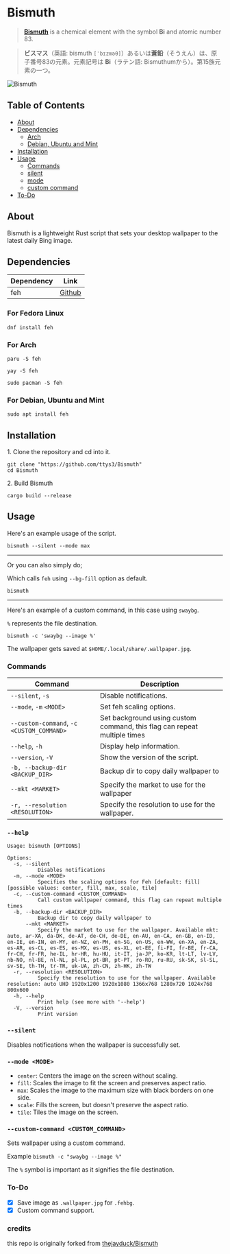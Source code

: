 # Bismuth

> [**Bismuth**](https://en.wikipedia.org/wiki/Bismuth) is a chemical element with the symbol **Bi** and atomic number 83.

> **ビスマス**（英語: bismuth `[ˈbɪzməθ]`）あるいは**蒼鉛**（そうえん）は、原子番号83の元素。元素記号は **Bi**（ラテン語: Bismuthumから）。第15族元素の一つ。

![Bismuth](https://upload.wikimedia.org/wikipedia/commons/thumb/e/ef/Bismuth_crystals_and_1cm3_cube.jpg/500px-Bismuth_crystals_and_1cm3_cube.jpg)


## Table of Contents

- [About](#about)
- [Dependencies](#dependencies)
  - [Arch](#for-arch)
  - [Debian, Ubuntu and Mint](#for-debian-ubuntu-and-mint)
- [Installation](#installation)
- [Usage](#usage)
  - [Commands](#commands)
  - [silent](#silent)
  - [mode](#mode-mode)
  - [custom command](#custom-command-custom_command)
- [To-Do](#to-do)

## About
Bismuth is a lightweight Rust script that sets your desktop wallpaper to the latest daily Bing image. 

## Dependencies

|Dependency|Link                                              |
|----------|--------------------------------------------------|
|feh       |[Github](https://github.com/derf/feh)             |


### For Fedora Linux

```shell
dnf install feh
```

### For Arch
```
paru -S feh
```
```
yay -S feh
```
```
sudo pacman -S feh
```

### For Debian, Ubuntu and Mint
```
sudo apt install feh
```

## Installation

1\. Clone the repository and cd into it.
```
git clone "https://github.com/ttys3/Bismuth"
cd Bismuth
```
2\. Build Bismuth
```
cargo build --release
```

## Usage
Here's an example usage of the script.
```
bismuth --silent --mode max
```

---

Or you can also simply do;

Which calls `feh` using `--bg-fill` option as default.
```
bismuth
```

---

Here's an example of a custom command, in this case using `swaybg`.

`%` represents the file destination.
```
bismuth -c 'swaybg --image %'
```

The wallpaper gets saved at `$HOME/.local/share/.wallpaper.jpg`.

### Commands
| Command                                     | Description                                                              |
|---------------------------------------------|--------------------------------------------------------------------------|
| `--silent`, `-s`                            | Disable notifications.                                                   |
| `--mode`, `-m` `<MODE>`                     | Set feh scaling options.                                                 |
| `--custom-command`, `-c` `<CUSTOM_COMMAND>` | Set background using custom command, this flag can repeat multiple times |
| `--help`, `-h`                              | Display help information.                                                |
| `--version`, `-V`                           | Show the version of the script.                                          |
| `-b, --backup-dir <BACKUP_DIR>`             | Backup dir to copy daily wallpaper to                                    |
| `--mkt <MARKET>`                            | Specify the market to use for the wallpaper                              |
| `-r, --resolution <RESOLUTION>`             | Specify the resolution to use for the wallpaper.                         |

### `--help`
```
Usage: bismuth [OPTIONS]

Options:
  -s, --silent
          Disables notifications
  -m, --mode <MODE>
          Specifies the scaling options for Feh [default: fill] [possible values: center, fill, max, scale, tile]
  -c, --custom-command <CUSTOM_COMMAND>
          Call custom wallpaper command, this flag can repeat multiple times
  -b, --backup-dir <BACKUP_DIR>
          Backup dir to copy daily wallpaper to
      --mkt <MARKET>
          Specify the market to use for the wallpaper. Available mkt: auto, ar-XA, da-DK, de-AT, de-CH, de-DE, en-AU, en-CA, en-GB, en-ID, en-IE, en-IN, en-MY, en-NZ, en-PH, en-SG, en-US, en-WW, en-XA, en-ZA, es-AR, es-CL, es-ES, es-MX, es-US, es-XL, et-EE, fi-FI, fr-BE, fr-CA, fr-CH, fr-FR, he-IL, hr-HR, hu-HU, it-IT, ja-JP, ko-KR, lt-LT, lv-LV, nb-NO, nl-BE, nl-NL, pl-PL, pt-BR, pt-PT, ro-RO, ru-RU, sk-SK, sl-SL, sv-SE, th-TH, tr-TR, uk-UA, zh-CN, zh-HK, zh-TW
  -r, --resolution <RESOLUTION>
          Specify the resolution to use for the wallpaper. Available resolution: auto UHD 1920x1200 1920x1080 1366x768 1280x720 1024x768 800x600
  -h, --help
          Print help (see more with '--help')
  -V, --version
          Print version
```

### `--silent`
Disables notifications when the wallpaper is successfully set.

### `--mode <MODE>`
- `center`: Centers the image on the screen without scaling.
- `fill`: Scales the image to fit the screen and preserves aspect ratio.
- `max`: Scales the image to the maximum size with black borders on one side.
- `scale`: Fills the screen, but doesn't preserve the aspect ratio.
- `tile`: Tiles the image on the screen.

### `--custom-command <CUSTOM_COMMAND>`
Sets wallpaper using a custom command.

Example `bismuth -c "swaybg --image %"` 

The `%` symbol is important as it signifies the file destination.

### To-Do
- [x] Save image as `.wallpaper.jpg` for `.fehbg`.
- [x] Custom command support.

### credits

this repo is originally forked from [thejayduck/Bismuth](https://github.com/thejayduck/Bismuth)